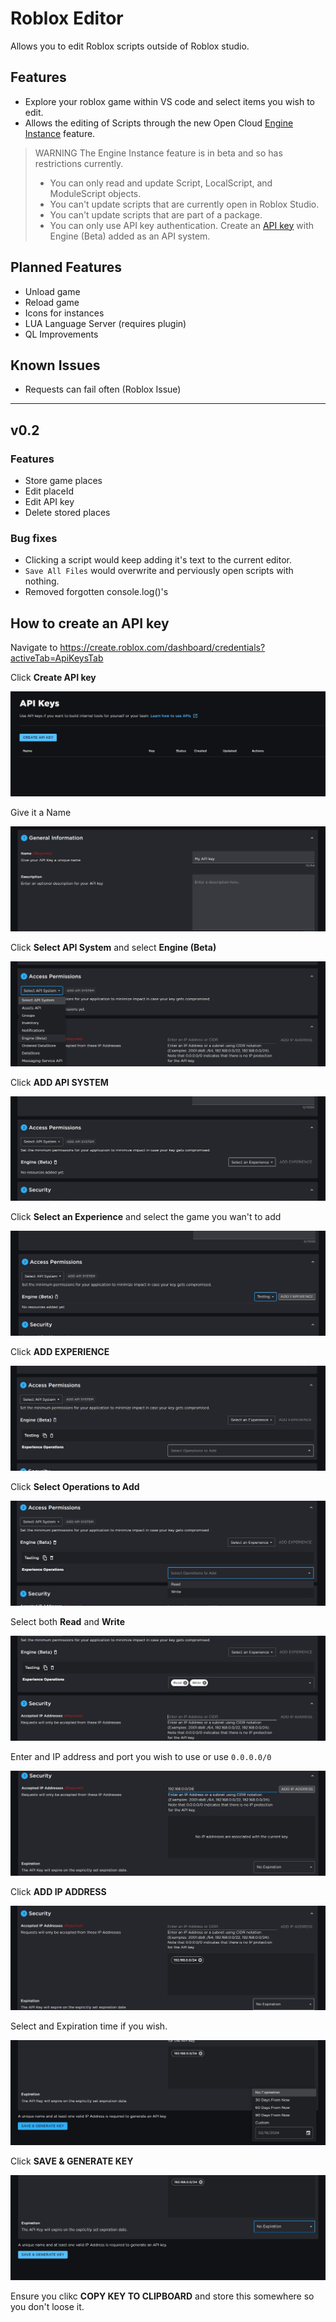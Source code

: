 # Roblox Editor

Allows you to edit Roblox scripts outside of Roblox studio.

## Features

* Explore your roblox game within VS code and select items you wish to edit.
* Allows the editing of Scripts through the new Open Cloud [Engine Instance](https://create.roblox.com/docs/en-us/cloud/open-cloud/instance) feature.

> WARNING The Engine Instance feature is in beta and so has restrictions currently.
> * You can only read and update Script, LocalScript, and ModuleScript objects.
> * You can't update scripts that are currently open in Roblox Studio.
> * You can't update scripts that are part of a package.
> * You can only use API key authentication. Create an [API key](https://create.roblox.com/docs/en-us/cloud/open-cloud/api-keys) with Engine (Beta) added as an API system.


## Planned Features

* Unload game
* Reload game
* Icons for instances
* LUA Language Server (requires plugin)
* QL Improvements

## Known Issues

* Requests can fail often (Roblox Issue)

---

## v0.2

### Features

* Store game places
* Edit placeId
* Edit API key
* Delete stored places

### Bug fixes

* Clicking a script would keep adding it's text to the current editor.
* `Save All Files` would overwrite and perviously open scripts with nothing.
* Removed forgotten console.log()'s

## How to create an API key

Navigate to https://create.roblox.com/dashboard/credentials?activeTab=ApiKeysTab

Click **Create API key**

![Click Create API key](https://raw.githubusercontent.com/afoster549/roblox-editor/main/images/APIKEY/1.png)

Give it a Name

![Click Create API key](https://raw.githubusercontent.com/afoster549/roblox-editor/main/images/APIKEY/2.png)

Click **Select API System** and select **Engine (Beta)**

![Click Create API key](https://raw.githubusercontent.com/afoster549/roblox-editor/main/images/APIKEY/3.png)

Click **ADD API SYSTEM**

![Click Create API key](https://raw.githubusercontent.com/afoster549/roblox-editor/main/images/APIKEY/4.png)

Click **Select an Experience** and select the game you wan't to add

![Click Create API key](https://raw.githubusercontent.com/afoster549/roblox-editor/main/images/APIKEY/5.png)

Click **ADD EXPERIENCE**

![Click Create API key](https://raw.githubusercontent.com/afoster549/roblox-editor/main/images/APIKEY/6.png)

Click **Select Operations to Add**

![Click Create API key](https://raw.githubusercontent.com/afoster549/roblox-editor/main/images/APIKEY/7.png)

Select both **Read** and **Write**

![Click Create API key](https://raw.githubusercontent.com/afoster549/roblox-editor/main/images/APIKEY/8.png)

Enter and IP address and port you wish to use or use `0.0.0.0/0`

![Click Create API key](https://raw.githubusercontent.com/afoster549/roblox-editor/main/images/APIKEY/9.png)

Click **ADD IP ADDRESS**

![Click Create API key](https://raw.githubusercontent.com/afoster549/roblox-editor/main/images/APIKEY/10.png)

Select and Expiration time if you wish.

![Click Create API key](https://raw.githubusercontent.com/afoster549/roblox-editor/main/images/APIKEY/11.png)

Click **SAVE & GENERATE KEY**

![Click Create API key](https://raw.githubusercontent.com/afoster549/roblox-editor/main/images/APIKEY/12.png)

Ensure you clikc **COPY KEY TO CLIPBOARD** and store this somewhere so you don't loose it.